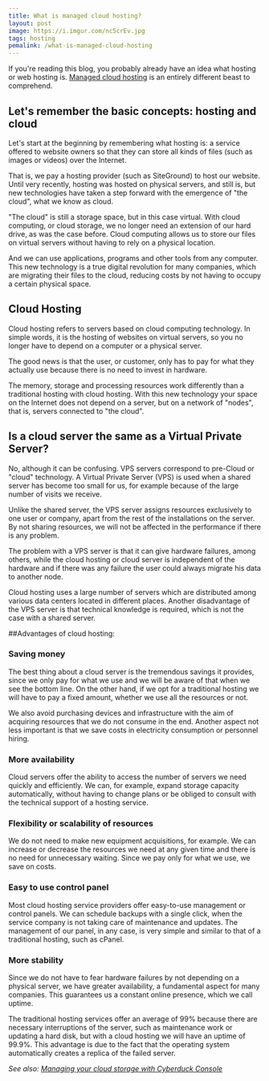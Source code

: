 ```yaml
---
title: What is managed cloud hosting?
layout: post
image: https://i.imgur.com/nc5crEv.jpg
tags: hosting
pemalink: /what-is-managed-cloud-hosting
---
```


If you're reading this blog, you probably already have an idea what hosting or web hosting is. [Managed cloud hosting](https://www.temok.com/managed-amazon-cloud-hosting) is an entirely different beast to comprehend.

## Let's remember the basic concepts: hosting and cloud

Let's start at the beginning by remembering what hosting is: a service offered to website owners so that they can store all kinds of files (such as images or videos) over the Internet.

That is, we pay a hosting provider (such as SiteGround) to host our website. Until very recently, hosting was hosted on physical servers, and still is, but new technologies have taken a step forward with the emergence of "the cloud", what we know as cloud.

"The cloud" is still a storage space, but in this case virtual. With cloud computing, or cloud storage, we no longer need an extension of our hard drive, as was the case before. Cloud computing allows us to store our files on virtual servers without having to rely on a physical location.

And we can use applications, programs and other tools from any computer. This new technology is a true digital revolution for many companies, which are migrating their files to the cloud, reducing costs by not having to occupy a certain physical space.

## Cloud Hosting

Cloud hosting refers to servers based on cloud computing technology. In simple words, it is the hosting of websites on virtual servers, so you no longer have to depend on a computer or a physical server. 

The good news is that the user, or customer, only has to pay for what they actually use because there is no need to invest in hardware.

The memory, storage and processing resources work differently than a traditional hosting with cloud hosting. With this new technology your space on the Internet does not depend on a server, but on a network of "nodes", that is, servers connected to "the cloud".

## Is a cloud server the same as a Virtual Private Server?

No, although it can be confusing. VPS servers correspond to pre-Cloud or "cloud" technology.  A Virtual Private Server (VPS) is used when a shared server has become too small for us, for example because of the large number of visits we receive.

Unlike the shared server, the VPS server assigns resources exclusively to one user or company, apart from the rest of the installations on the server. By not sharing resources, we will not be affected in the performance if there is any problem.

The problem with a VPS server is that it can give hardware failures, among others, while the cloud hosting or cloud server is independent of the hardware and if there was any failure the user could always migrate his data to another node.

Cloud hosting uses a large number of servers which are distributed among various data centers located in different places. Another disadvantage of the VPS server is that technical knowledge is required, which is not the case with a shared server.

##Advantages of cloud hosting:

### Saving money

The best thing about a cloud server is the tremendous savings it provides, since we only pay for what we use and we will be aware of that when we see the bottom line. On the other hand, if we opt for a traditional hosting we will have to pay a fixed amount, whether we use all the resources or not.

We also avoid purchasing devices and infrastructure with the aim of acquiring resources that we do not consume in the end. Another aspect not less important is that we save costs in electricity consumption or personnel hiring.

### More availability

Cloud servers offer the ability to access the number of servers we need quickly and efficiently.  We can, for example, expand storage capacity automatically, without having to change plans or be obliged to consult with the technical support of a hosting service.

### Flexibility or scalability of resources

We do not need to make new equipment acquisitions, for example. We can increase or decrease the resources we need at any given time and there is no need for unnecessary waiting. Since we pay only for what we use, we save on costs.

### Easy to use control panel

Most cloud hosting service providers offer easy-to-use management or control panels. We can schedule backups with a single click, when the service company is not taking care of maintenance and updates. The management of our panel, in any case, is very simple and similar to that of a traditional hosting, such as cPanel.

### More stability

Since we do not have to fear hardware failures by not depending on a physical server, we have greater availability, a fundamental aspect for many companies. This guarantees us a constant online presence, which we call uptime.

The traditional hosting services offer an average of 99% because there are necessary interruptions of the server, such as maintenance work or updating a hard disk, but with a cloud hosting we will have an uptime of 99.9%. This advantage is due to the fact that the operating system automatically creates a replica of the failed server.

*See also: [Managing your cloud storage with Cyberduck Console](https://d0z.me/cyberduck-console/)*
